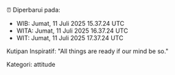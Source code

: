 ⏰ Diperbarui pada:
- WIB: Jumat, 11 Juli 2025 15.37.24 UTC
- WITA: Jumat, 11 Juli 2025 16.37.24 UTC
- WIT: Jumat, 11 Juli 2025 17.37.24 UTC

Kutipan Inspiratif:
"All things are ready if our mind be so."


Kategori: attitude

